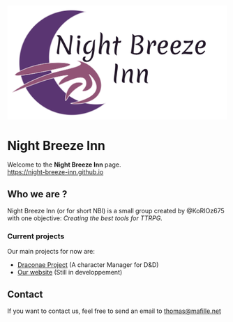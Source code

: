 <picture>
  <source media="(prefers-color-scheme: dark)" srcset="../assets/logo-dark.svg">
  <img src="../assets/logo-light.svg">
</picture>

# Night Breeze Inn

Welcome to the **Night Breeze Inn** page.<br/>
https://night-breeze-inn.github.io

## Who we are ?

Night Breeze Inn (or for short NBI) is a small group created by @KoRIOz675 with one objective: *Creating the best tools for TTRPG.*

### Current projects

Our main projects for now are:

* [Draconae Project](https://github.com/Night-Breeze-Inn/Draconae-Project) (A character Manager for D&D)
* [Our website](https://github.com/Night-Breeze-Inn/night-breeze-inn.github.io) (Still in developpement)

## Contact

If you want to contact us, feel free to send an email to <a mailto="thomas@mafille.net">thomas@mafille.net</a>
